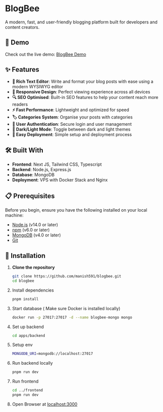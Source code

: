 # BlogBee

A modern, fast, and user-friendly blogging platform built for developers and content creators.

## 🚀 Demo

Check out the live demo: [BlogBee Demo](https://blogbee.site)

## ✨ Features

- **📝 Rich Text Editor**: Write and format your blog posts with ease using a modern WYSIWYG editor
- **📱 Responsive Design**: Perfect viewing experience across all devices
- **🔍 SEO Optimised**: Built-in SEO features to help your content reach more readers
- **⚡ Fast Performance**: Lightweight and optimized for speed
- **🏷️ Categories System**: Organise your posts with categories
- **🔐 User Authentication**: Secure login and user management
- **🌙 Dark/Light Mode**: Toggle between dark and light themes
- **🔧 Easy Deployment**: Simple setup and deployment process

## 🛠️ Built With

- **Frontend**: Next JS, Tailwind CSS, Typescript
- **Backend**: Node.js, Express.js
- **Database**: MongoDB
- **Deployment**: VPS with Docker Stack and Nginx

## 📋 Prerequisites

Before you begin, ensure you have the following installed on your local machine:

- [Node.js](https://nodejs.org/) (v14.0 or later)
- [npm](https://www.npmjs.com/) (v6.0 or later)
- [MongoDB](https://www.mongodb.com/) (v4.0 or later)
- [Git](https://git-scm.com/)

## 🚀 Installation

1. **Clone the repository**
   ```bash
   git clone https://github.com/manish591/blogbee.git
   cd blogbee

2. Install dependencies
   ```bash
   pnpm install
3. Start database ( Make sure Docker is installed locally)
   ```bash
   docker run -p 27017:27017 -d --name blogbee-mongo mongo
4. Set up backend
   ```bash
   cd apps/backend
5. Setup env
   ```bash
   MONGODB_URI=mongodb://localhost:27017
6. Run backend locally
   ```bash
   pnpm run dev
7. Run frontend
   ```bash
   cd ../frontend
   pnpm run dev
8. Open Browser at [localhost:3000](http://localhost:3000)







   
